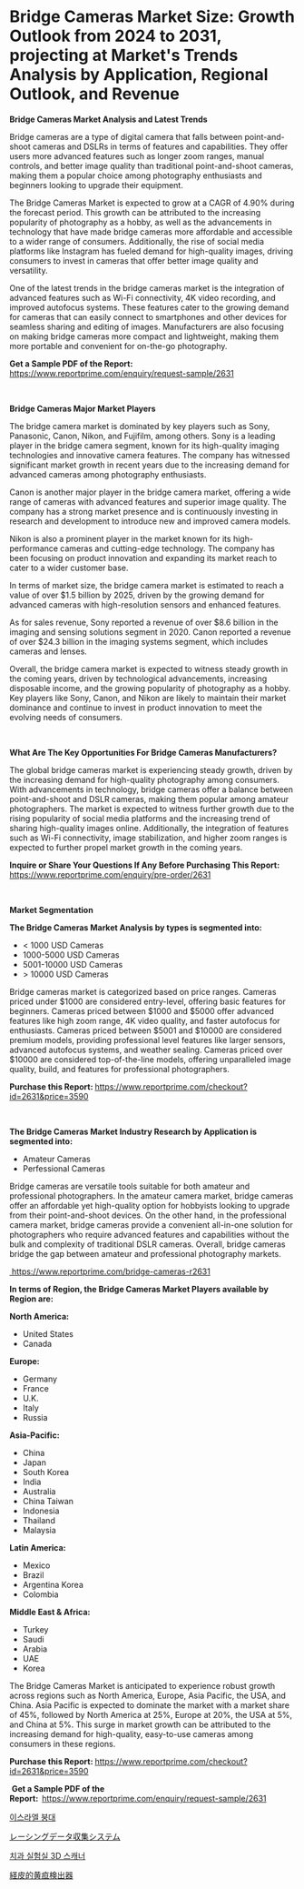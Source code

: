 <p><h1>Bridge Cameras Market Size: Growth Outlook from 2024 to 2031, projecting at Market's Trends Analysis by Application, Regional Outlook, and Revenue</h1></p><p><strong>Bridge Cameras Market Analysis and Latest Trends</strong></p>
<p><p>Bridge cameras are a type of digital camera that falls between point-and-shoot cameras and DSLRs in terms of features and capabilities. They offer users more advanced features such as longer zoom ranges, manual controls, and better image quality than traditional point-and-shoot cameras, making them a popular choice among photography enthusiasts and beginners looking to upgrade their equipment.</p><p>The Bridge Cameras Market is expected to grow at a CAGR of 4.90% during the forecast period. This growth can be attributed to the increasing popularity of photography as a hobby, as well as the advancements in technology that have made bridge cameras more affordable and accessible to a wider range of consumers. Additionally, the rise of social media platforms like Instagram has fueled demand for high-quality images, driving consumers to invest in cameras that offer better image quality and versatility.</p><p>One of the latest trends in the bridge cameras market is the integration of advanced features such as Wi-Fi connectivity, 4K video recording, and improved autofocus systems. These features cater to the growing demand for cameras that can easily connect to smartphones and other devices for seamless sharing and editing of images. Manufacturers are also focusing on making bridge cameras more compact and lightweight, making them more portable and convenient for on-the-go photography.</p></p>
<p><strong>Get a Sample PDF of the Report:&nbsp;</strong> <a href="https://www.reportprime.com/enquiry/request-sample/2631">https://www.reportprime.com/enquiry/request-sample/2631</a></p>
<p>&nbsp;</p>
<p><strong>Bridge Cameras Major Market Players</strong></p>
<p><p>The bridge camera market is dominated by key players such as Sony, Panasonic, Canon, Nikon, and Fujifilm, among others. Sony is a leading player in the bridge camera segment, known for its high-quality imaging technologies and innovative camera features. The company has witnessed significant market growth in recent years due to the increasing demand for advanced cameras among photography enthusiasts.</p><p>Canon is another major player in the bridge camera market, offering a wide range of cameras with advanced features and superior image quality. The company has a strong market presence and is continuously investing in research and development to introduce new and improved camera models.</p><p>Nikon is also a prominent player in the market known for its high-performance cameras and cutting-edge technology. The company has been focusing on product innovation and expanding its market reach to cater to a wider customer base.</p><p>In terms of market size, the bridge camera market is estimated to reach a value of over $1.5 billion by 2025, driven by the growing demand for advanced cameras with high-resolution sensors and enhanced features.</p><p>As for sales revenue, Sony reported a revenue of over $8.6 billion in the imaging and sensing solutions segment in 2020. Canon reported a revenue of over $24.3 billion in the imaging systems segment, which includes cameras and lenses.</p><p>Overall, the bridge camera market is expected to witness steady growth in the coming years, driven by technological advancements, increasing disposable income, and the growing popularity of photography as a hobby. Key players like Sony, Canon, and Nikon are likely to maintain their market dominance and continue to invest in product innovation to meet the evolving needs of consumers.</p></p>
<p>&nbsp;</p>
<p><strong>What Are The Key Opportunities For Bridge Cameras Manufacturers?</strong></p>
<p><p>The global bridge cameras market is experiencing steady growth, driven by the increasing demand for high-quality photography among consumers. With advancements in technology, bridge cameras offer a balance between point-and-shoot and DSLR cameras, making them popular among amateur photographers. The market is expected to witness further growth due to the rising popularity of social media platforms and the increasing trend of sharing high-quality images online. Additionally, the integration of features such as Wi-Fi connectivity, image stabilization, and higher zoom ranges is expected to further propel market growth in the coming years.</p></p>
<p><strong>Inquire or Share Your Questions If Any Before Purchasing This Report:</strong> <a href="https://www.reportprime.com/enquiry/pre-order/2631">https://www.reportprime.com/enquiry/pre-order/2631</a></p>
<p>&nbsp;</p>
<p><strong>Market Segmentation</strong></p>
<p><strong>The Bridge Cameras Market Analysis by types is segmented into:</strong></p>
<p><ul><li>< 1000 USD Cameras</li><li>1000-5000 USD Cameras</li><li>5001-10000 USD Cameras</li><li>> 10000 USD Cameras</li></ul></p>
<p><p>Bridge cameras market is categorized based on price ranges. Cameras priced under $1000 are considered entry-level, offering basic features for beginners. Cameras priced between $1000 and $5000 offer advanced features like high zoom range, 4K video quality, and faster autofocus for enthusiasts. Cameras priced between $5001 and $10000 are considered premium models, providing professional level features like larger sensors, advanced autofocus systems, and weather sealing. Cameras priced over $10000 are considered top-of-the-line models, offering unparalleled image quality, build, and features for professional photographers.</p></p>
<p><strong>Purchase this Report:&nbsp;</strong><a href="https://www.reportprime.com/checkout?id=2631&price=3590">https://www.reportprime.com/checkout?id=2631&price=3590</a></p>
<p>&nbsp;</p>
<p><strong>The Bridge Cameras Market Industry Research by Application is segmented into:</strong></p>
<p><ul><li>Amateur Cameras</li><li>Perfessional Cameras</li></ul></p>
<p><p>Bridge cameras are versatile tools suitable for both amateur and professional photographers. In the amateur camera market, bridge cameras offer an affordable yet high-quality option for hobbyists looking to upgrade from their point-and-shoot devices. On the other hand, in the professional camera market, bridge cameras provide a convenient all-in-one solution for photographers who require advanced features and capabilities without the bulk and complexity of traditional DSLR cameras. Overall, bridge cameras bridge the gap between amateur and professional photography markets.</p></p>
<p><a href="https://www.reportprime.com/bridge-cameras-r2631">&nbsp;https://www.reportprime.com/bridge-cameras-r2631</a></p>
<p><strong>In terms of Region, the Bridge Cameras Market Players available by Region are:</strong></p>
<p>
    <p> <strong> North America: </strong>
        <ul>
            <li>United States</li>
            <li>Canada</li>
        </ul>
        </p> 
    <p> <strong> Europe: </strong>
        <ul>
            <li>Germany</li>
            <li>France</li>
            <li>U.K.</li>
            <li>Italy</li>
            <li>Russia</li>
        </ul>
        </p> 
    <p> <strong> Asia-Pacific: </strong>
        <ul>
            <li>China</li>
            <li>Japan</li>
            <li>South Korea</li>
            <li>India</li>
            <li>Australia</li>
            <li>China Taiwan</li>
            <li>Indonesia</li>
            <li>Thailand</li>
            <li>Malaysia</li>
        </ul>
        </p> 
    <p> <strong> Latin America: </strong>
        <ul>
            <li>Mexico</li>
            <li>Brazil</li>
            <li>Argentina Korea</li>
            <li>Colombia</li>
        </ul>
        </p> 
    <p> <strong> Middle East & Africa: </strong>
        <ul>
            <li>Turkey</li>
            <li>Saudi</li>
            <li>Arabia</li>
            <li>UAE</li>
            <li>Korea</li>
        </ul>
    </p>
    </p>
<p><p>The Bridge Cameras Market is anticipated to experience robust growth across regions such as North America, Europe, Asia Pacific, the USA, and China. Asia Pacific is expected to dominate the market with a market share of 45%, followed by North America at 25%, Europe at 20%, the USA at 5%, and China at 5%. This surge in market growth can be attributed to the increasing demand for high-quality, easy-to-use cameras among consumers in these regions.</p></p>
<p><strong>Purchase this Report: </strong><a href="https://www.reportprime.com/checkout?id=2631&price=3590">https://www.reportprime.com/checkout?id=2631&price=3590</a></p>
<p>&nbsp;<strong>Get a Sample PDF of the Report:&nbsp;&nbsp;</strong><a href="https://www.reportprime.com/enquiry/request-sample/2631">https://www.reportprime.com/enquiry/request-sample/2631</a></p>
<p><strong></strong></p>
<p><p><a href="https://medium.com/@dylanobrien626/%EC%9D%B4%EC%8A%A4%EB%9D%BC%EC%97%98-%EB%B0%B4%EB%93%9C-%EC%8B%9C%EC%9E%A5-%EC%8B%9C%EC%9E%A5-cagr-%EC%8B%9C%EC%9E%A5-%EB%8F%99%ED%96%A5-%EB%B0%8F-%EC%84%B1%EC%9E%A5-%EC%A0%84%EB%9E%B5%EC%97%90-%EB%8C%80%ED%95%9C-%ED%86%B5%EC%B0%B0%EB%A0%A5-f4eb10586136">이스라엘 붕대</a></p><p><a href="https://github.com/LizaHeller2023/Market-Research-Report-List-1/blob/main/554080372433.md">レーシングデータ収集システム</a></p><p><a href="https://medium.com/@elisamohr1973/%EC%B9%98%EA%B3%BC-%EB%9E%A9-3d-%EC%8A%A4%EC%BA%90%EB%84%88-%EC%8B%9C%EC%9E%A5-%EC%A1%B0%EC%82%AC-%EB%B3%B4%EA%B3%A0%EC%84%9C-%EA%B7%B8-%EC%97%AD%EC%82%AC-%EB%B0%8F-2024%EB%85%84%EB%B6%80%ED%84%B0-2031%EB%85%84%EA%B9%8C%EC%A7%80%EC%9D%98-%EC%98%88%EC%B8%A1-70f8efbae32f">치과 실험실 3D 스캐너</a></p><p><a href="https://github.com/deonnorth8/Market-Research-Report-List-1/blob/main/734815672432.md">経皮的黄疸検出器</a></p></p>